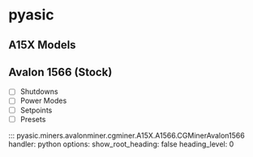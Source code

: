 # pyasic
## A15X Models

## Avalon 1566 (Stock)

- [ ] Shutdowns
- [ ] Power Modes
- [ ] Setpoints
- [ ] Presets

::: pyasic.miners.avalonminer.cgminer.A15X.A1566.CGMinerAvalon1566
    handler: python
    options:
        show_root_heading: false
        heading_level: 0

